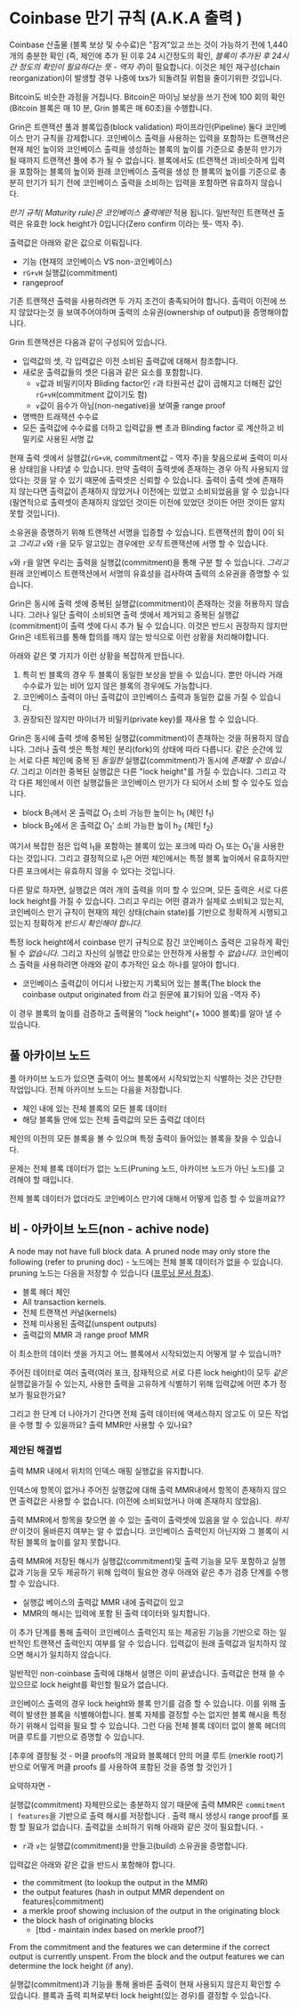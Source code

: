 # Coinbase 만기 규칙 (A.K.A 출력 )

Coinbase 산출물 (블록 보상 및 수수료)은 "잠겨"있고 쓰는 것이 가능하기 전에 1,440개의 충분한 확인 (즉, 체인에 추가 된 이후 24 시간정도의 확인, *블록이 추가된 후 24시간 정도의 확인이 필요하다는 뜻 - 역자 주*)이 필요합니다. 이것은 체인 재구성(chain reorganization)이 발생할 경우 나중에 txs가 되돌려질 위험을 줄이기위한 것입니다.

Bitcoin도 비슷한 과정을 거칩니다. Bitcoin은 마이닝 보상을 쓰기 전에 100 회의 확인 (Bitcoin 블록은 매 10 분, Grin 블록은 매 60초)을 수행합니다.

Grin은 트랜잭션 풀과 블록입증(block validation) 파이프라인(Pipeline) 둘다 코인베이스 만기 규칙을 강제합니다. 코인베이스 출력을 사용하는 입력을 포함하는 트랜잭션은 현재 체인 높이와 코인베이스 출력을 생성하는 블록의 높이를 기준으로 충분히 만기가 될 때까지 트랜잭션 풀에 추가 될 수 없습니다. 블록에서도 (트랜잭션 과)비슷하게 입력을 포함하는 블록의 높이와 원래 코인베이스 출력을 생성 한 블록의 높이를 기준으로 충분히 만기가 되기 전에 코인베이스 출력을 소비하는 입력을 포함하면 유효하지 않습니다.

*만기 규칙( Maturity rule)은 코인베이스 출력에만* 적용 됩니다. 일반적인 트랜잭션 출력은 유효한 lock height가 0입니다(Zero confirm 이라는 뜻- 역자 주).

출력값은 아래와 같은 값으로 이뤄집니다.

* 기능 (현재의 코인베이스 VS non-코인베이스)
* `rG+vH` 실행값(commitment)
* rangeproof

기존 트랜잭션 출력을 사용하려면 두 가지 조건이 충족되어야 합니다. 출력이 이전에 쓰지 않았다는것 을 보여주어야하며 출력의 소유권(ownership of output)을 증명해야합니다.


Grin 트랜잭션은 다음과 같이 구성되어 있습니다.

* 입력값의 셋, 각 입력값은 이전 소비된 출력값에 대해서 참조합니다.
* 새로운 출력값들의 셋은 다음과 같은 요소를 포함합니다.
  * `v`값과 비밀키이자 Bliding factor인 `r`과 타원곡선 값이 곱해지고 더해진 값인 `rG+vH`(commitment 값이기도 함)
  * `v`값이 음수가 아님(non-negative)을 보여줄 range proof
* 명백한 트래잭션 수수료
* 모든 출력값에 수수료를 더하고 입력값을 뺀 초과 Blinding factor 로 계산하고 비밀키로 사용된 서명 값

현재 출력 셋에서 실행값(`rG+vH`, commitment값 - 역자 주)을 찾음으로써 출력이 미사용 상태임을 나타낼 수 있습니다. 만약 출력이 출력셋에 존재하는 경우 아직 사용되지 않았다는 것을 알 수 있기 때문에 출력셋은 신뢰할 수 있습니다. 출력이 출력 셋에 존재하지 않는다면 출력값이 존재하지 않았거나 이전에는 있었고 소비되었음을 알 수 있습니다 (필연적으로 출력셋이 존재하지 않았던 것이든 이전에 있었던 것이든 어떤 것이든 알지 못할 것입니다).

소유권을 증명하기 위해 트랜잭션 서명을 입증할 수 있습니다. 트랜잭션의 합이 0이 되고 *그리고* `v`와 `r`을 모두 알고있는 경우에만 *오직* 트랜잭션에 서명 할 수 있습니다.

`v`와 `r`을 알면 우리는 출력을 실행값(commitment)을 통해 구분 할 수 있습니다. *그리고* 원래 코인베이스 트랜잭션에서 서명의 유효성을 검사하여 출력의 소유권을 증명할 수 있습니다.

Grin은 동시에 출력 셋에 중복된 실행값(commitment)이 존재하는 것을 허용하지 않습니다. 그러나 일단 출력이 소비되면 출력 셋에서 제거되고 중복된 실행값(commitment)이 출력 셋에 다시 추가 될 수 있습니다.
이것은 반드시 권장하지 않지만 Grin은 네트워크를 통해 합의를 깨지 않는 방식으로 이런 상황을 처리해야합니다.

아래와 같은 몇 가지가 이런 상황을 복잡하게 만듭니다.

1. 특히 빈 블록의 경우 두 블록이 동일한 보상을 받을 수 있습니다. 뿐만 아니라 거래 수수료가 있는 비어 있지 않은 블록의 경우에도 가능합니다.
2. 코인베이스 출력이 아닌 출력값이 코인베이스 출력과 동일한 값을 가질 수 있습니다.
3. 권장되진 않지만 마이너가 비밀키(private key)를 재사용 할 수 있습니다.

Grin은 동시에 출력 셋에 중복된 실행값(commitment)이 존재하는 것을 허용하지 않습니다. 그러나 출력 셋은 특정 체인 분리(fork)의 상태에 따라 다릅니다.
같은 순간에 있는 서로 다른 체인에 중복 된 *동일한* 실행값(commitment)가 동시에 *존재할 수 있습니다*. 그리고 이러한 중복된 실행값은 다른 "lock height"를 가질 수 있습니다. 그리고 각각 다른 체인에서 이런 실행값들은 코인베이스 만기가 다 되어서 소비 할 수 있수도 있습니다. 

* block B<sub>1</sub>에서 온 출력값 O<sub>1</sub> 소비 가능한 높이는 h<sub>1</sub> (체인 f<sub>1</sub>)
* block B<sub>2</sub>에서 온 출력값 O<sub>1</sub>' 소비 가능한 높이 h<sub>2</sub> (체인  f<sub>2</sub>)

여기서 복잡한 점은 입력 I<sub>1</sub>을 포함하는 블록이 있는 포크에 따라 O<sub>1</sub> 또는 O<sub>1</sub>'을 사용한다는 것입니다. 그리고 결정적으로 I<sub>1</sub>은 어떤 체인에서는 특정 블록 높이에서 유효하지만 다른 포크에서는 유효하지 않을 수 있다는 것입니다.

다른 말로 하자면, 실행값은 여러 개의 출력을 의미 할 수 있으며, 모든 출력은 서로 다른 lock height를 가질 수 있습니다.
그리고 우리는 어떤 결과가 실제로 소비되고 있는지, 코인베이스 만기 규칙이 현재의 체인 상태(chain state)를 기반으로 정확하게 시행되고 있는지 정확하게 *반드시 확인해야 합니다.*

특정 lock height에서 coinbase 만기 규칙으로 잠긴 코인베이스 출력은 고유하게 확인될 수 *없습니다*. 그리고 자신의 실행값 만으로는 안전하게 사용할 수 *없습니다.*
코인베이스 출력을 사용하려면 아래와 같이 추가적인 요소 하나를 알아야 합니다.

* 코인베이스 출력값이 어디서 나왔는지 기록되어 있는 블록(The block the coinbase output originated from 라고 원문에 표기되어 있음 -역자 주)

이 경우 블록의 높이를 검증하고 출력물의 "lock height"(+ 1000 블록)를 알아 낼 수 있습니다.

## 풀 아카이브 노드

풀 아카이브 노드가 있으면 출력이 어느 블록에서 시작되었는지 식별하는 것은 간단한 작업입니다. 전체 아카이브 노드는 다음을 저장합니다.

* 체인 내에 있는 전체 블록의 모든 블록 데이터
* 해당 블록들 안에 있는 전체 출력값의 모든 출력값 데이터

체인의 이전의 모든 블록을 볼 수 있으며 특정 출력이 들어있는 블록을 찾을 수 있습니다.

문제는 전체 블록 데이터가 없는 노드(Pruning 노드, 아카이브 노드가 아닌 노드)를 고려해야 할 때입니다.

전체 블록 데이터가 없더라도 코인베이스 만기에 대해서 어떻게 입증 할 수 있을까요??

## 비 - 아카이브 노드(non - achive node)

A node may not have full block data.
A pruned node may only store the following (refer to pruning doc) -
노드에는 전체 블록 데이터가 없을 수 있습니다. pruning 노드는 다음을 저장할 수 있습니다 ([프루닝 문서 참조](pruning_KR.md)).

* 블록 헤더 체인
* All transaction kernels.
* 전체 트랜잭션 커널(kernels)
* 전체 미사용된 출력값(unspent outputs)
* 출력값의 MMR 과 range proof MMR

이 최소한의 데이터 셋을 가지고 어느 블록에서 시작되었는지 어떻게 알 수 있습니까?

주어진 데이터로 여러 출력(여러 포크, 잠재적으로 서로 다른 lock height)이 모두 *같은* 실행값을가질 수 있는지, 사용한 출력을 고유하게 식별하기 위해 입력값에 어떤 추가 정보가 필요한가요?

그리고 한 단계 더 나아가기 간다면 전체 출력 데이터에 액세스하지 않고도 이 모든 작업을 수행 할 수 있을까요? 출력 MMR만 사용할 수 있나요?

### 제안된 해결법

출력 MMR 내에서 위치의 인덱스 매핑 실행값을 유지합니다.

인덱스에 항목이 없거나 주어진 실행값에 대해 출력 MMR내에서 항목이 존재하지 않으면 출력값은 사용할 수 없습니다. (이전에 소비되었거나 아예 존재하지 않았음).

출력 MMR에서 항목을 찾으면 쓸 수 있는 출력이 출력셋에 있음을 알 수 있습니다. *하지만* 이것이 올바른지 여부는 알 수 없습니다. 코인베이스 출력인지 아닌지와 그 블록이 시작된 블록의 높이를 알지 못합니다.

출력 MMR에 저장된 해시가 실행값(commitment)및 출력 기능을 모두 포함하고 실행값과 기능을 모두 제공하기 위해 입력이 필요한 경우 아래와 같은 추가 검증 단계를 수행 할 수 있습니다.

* 실행값 베이스의 출력값 MMR 내에 출력값이 있고
* MMR의 해시는 입력에 포함 된 출력 데이터와 일치합니다.

이 추가 단계를 통해 출력이 코인베이스 출력인지 또는 제공된 기능을 기반으로 하는 일반적인 트랜잭션 출력인지 여부를 알 수 있습니다. 입력값이 원래 출력값과 일치하지 않으면 해시가 일치하지 않습니다.

일반적인 non-coinbase 출력에 대해서 설명은 이미 끝냈습니다. 출력값은 현재 쓸 수 있으므로 lock height를 확인할 필요가 없습니다.

코인베이스 출력의 경우 lock height와 블록 만기를 검증 할 수 있습니다. 이를 위해 출력이 발생한 블록을 식별해야합니다.
블록 자체를 결정할 수는 없지만 블록 해시을 특정하기 위해서 입력을 필요 할 수 있습니다. 그런 다음 전체 블록 데이터 없이 블록 헤더의 머클 루트를 기반으로 증명할 수 있습니다.

[추후에 결정될 것 - 머클 proofs의 개요와 블록헤더 안의 머클 루트 (merkle root)기반으로 어떻게 머클 proofs 를 사용하여 포함된 것을 증명 할 것인가 ]

요약하자면 -

실행값(commitment) 자체만으로는 충분하지 않기 때문에 출력 MMR은 `commitment | features`을 기반으로 출력 해시를 저장합니다 .
출력 해시 생성시 range proof를 포함 할 필요가 없습니다.
출력값을 소비하기 위해 아래와 같은 것이 필요합니다. -

* `r`과 `v`는 실행값(commitment)을 만들고(build) 소유권을 증명합니다.

입력값은 아래와 같은 값을 반드시 포함해야 합니다.

* the commitment (to lookup the output in the MMR)
* the output features (hash in output MMR dependent on features|commitment)
* a merkle proof showing inclusion of the output in the originating block
* the block hash of originating blocks
  * [tbd - maintain index based on merkle proof?]

From the commitment and the features we can determine if the correct output is currently unspent.
From the block and the output features we can determine the lock height (if any).

실행값(commitment)과 기능을 통해 올바른 출력이 현재 사용되지 않은지 확인할 수 있습니다.
블록과 출력 피쳐로부터 lock height(있는 경우)를 결정할 수 있습니다.